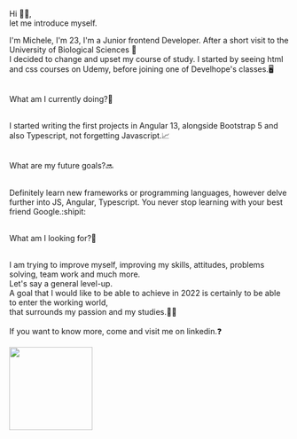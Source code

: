 Hi :raising_hand_man:,
<br>
let me introduce myself.


I'm Michele, I'm 23, I'm a Junior frontend Developer.
After a short visit to the University of Biological Sciences :stop_sign:
<br>
I decided to change and upset my course of study.
I started by seeing html and css courses on Udemy, before joining one of Develhope's classes.:desktop_computer:
<br>
<br>

What am I currently doing?:eyes:
<br>
<br>

I started writing the first projects in Angular 13,
alongside Bootstrap 5 and also Typescript, not forgetting Javascript.:chart_with_upwards_trend:
<br>
<br>

What are my future goals?:soon:
<br>
<br>

Definitely learn new frameworks or programming languages, however delve further into JS, Angular, Typescript.
You never stop learning with your best friend Google.:shipit:
<br>
<br>

What am I looking for?🧐
<br>
<br>


I am trying to improve myself, improving my skills,
attitudes, problems solving, team work and much more.<br>
Let's say a general level-up.<br>
A goal that I would like to be able to achieve in 2022 
is certainly to be able to enter the working world,<br>
that surrounds my passion and my studies.:rocket::rocket:
<br>
<br>
If you want to know more, come and visit me on linkedin.:question: 


  <a href="linkedin.com/in/micheleielitro"><img style="width:150px" src="https://encrypted-tbn0.gstatic.com/images?q=tbn:ANd9GcTiH0w-gIJMAxwZ3706Xf_GUN-wh3TymU8AMA&usqp=CAU"><a/>


